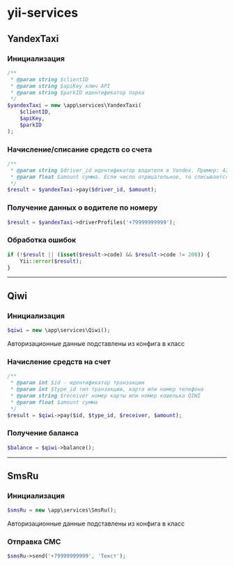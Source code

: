 # yii-services

## YandexTaxi
### Инициализация
```php
/**
 * @param string $clientID 
 * @param string $apiKey ключ API
 * @param string $parkID идентификатор парка
 */
$yandexTaxi = new \app\services\YandexTaxi(
    $clientID,
    $apiKey,
    $parkID
);
```

###  Начисление/списание средств со счета
```php
/**
 * @param string $driver_id идентификатор водителя в Yandex. Пример: 423d34eb23b2c4ad47b196aad93f90b3
 * @param float $amount сумма. Если число отрицательное, то списывается
 */
$result = $yandexTaxi->pay($driver_id, $amount);
```

### Получение данных о водителе по номеру
```php
$result = $yandexTaxi->driverProfiles('+79999999999');
```

### Обработка ошибок
```php
if (!$result || (isset($result->code) && $result->code != 200)) {
    Yii::error($result);
}
```

---

## Qiwi
### Инициализация
```php
$qiwi = new \app\services\Qiwi();
```
Авторизационные данные подставлены из конфига в класс

###  Начисление средств на счет
```php
/**
 * @param int $id - идентификатор транзакции
 * @param int $type_id тип транзакции, карта или номер телефона
 * @param string $receiver номер карты или номер кошелька QIWI
 * @param float $amount сумма
 */
$result = $qiwi->pay($id, $type_id, $receiver, $amount);
```

###  Получение баланса
```php
$balance = $qiwi->balance();
```

---

## SmsRu
### Инициализация
```php
$smsRu = new \app\services\SmsRu();
```
Авторизационные данные подставлены из конфига в класс

### Отправка СМС
```php
$smsRu->send('+79999999999', 'Текст');
```
